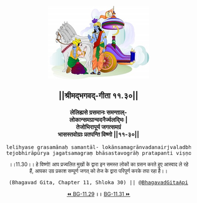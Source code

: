 <center><img src="../../asset/BG.png" alt="#API #bhagavadgitaapi #slok #nodejs #js #api #gitaapi #krishna #hinduism #vedic #ISKCON #shreemadbhagavadgita #technology"/>
<h2>||श्रीमद्‍भगवद्‍-गीता ११.३०||</h2>
<h3>लेलिह्यसे ग्रसमानः समन्ताल्-<br/>लोकान्समग्रान्वदनैर्ज्वलद्भिः |<br/>तेजोभिरापूर्य जगत्समग्रं<br/>भासस्तवोग्राः प्रतपन्ति विष्णो ||११-३०||</h3>
<pre>lelihyase grasamānaḥ samantāl- lokānsamagrānvadanairjvaladbhiḥ .<br/>tejobhirāpūrya jagatsamagraṃ bhāsastavogrāḥ pratapanti viṣṇo ||11-30||</pre>
<p>।।11.30।। हे विष्णो! आप प्रज्वलित मुखों के द्वारा इन समस्त लोकों का ग्रसन करते हुए आस्वाद ले रहे हैं, आपका उग्र प्रकाश सम्पूर्ण जगत् को तेज के द्वारा परिपूर्ण करके तपा रहा है।।</p>
<pre>(Bhagavad Gita, Chapter 11, Shloka 30) || <a href="https://twitter.com/bhagavadgitaapi">@BhagavadGitaApi</a></pre><a href="../../11/29">⏪  BG-11.29</a><b>        ।।        </b><a href="../../11/31">BG-11.31  ⏩</a></center></center>